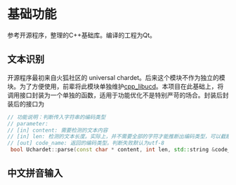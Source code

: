 # 基础功能
参考开源程序，整理的C++基础库。编译的工程为Qt。
## 文本识别
开源程序最初来自火狐社区的 universal chardet。后来这个模块不作为独立的模块。为了方便使用，前辈将此模块单独维护[cpp_libucd](https://github.com/yhfudev/cpp-libucd.git)。本项目在此基础上，将调用接口封装为一个单独的函数，适用于功能优化不是特别严苛的场合。封装后封装后的接口为
```c++
// 功能说明：判断传入字符串的编码类型
// parameter:
// [in] content: 需要检测的文本内容
// [in] len: 检测的文本长度。实际上，并不需要全部的字符才能推断出编码类型，可以截断类型
// [out] code_name: 返回的编码类型。判断失败默认为utf-8
 bool Uchardet::parse(const char * content, int len, std::string &code_name);
```


## 中文拼音输入
